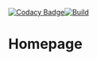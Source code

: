 [![Codacy Badge](https://app.codacy.com/project/badge/Grade/f73dad4bdb86453c877603eae8cab7a9)](https://app.codacy.com/gh/Phyrone/homepage/dashboard?utm_source=gh&utm_medium=referral&utm_content=&utm_campaign=Badge_grade)[![Build](https://github.com/Phyrone/homepage/actions/workflows/build.yaml/badge.svg?branch=main)](https://github.com/Phyrone/homepage/actions/workflows/build.yaml)  
# Homepage
